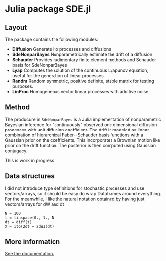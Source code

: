 Julia package SDE.jl 
====================

Layout
------
The package contains the following modules:

- **Diffusion**            Generate Ito processes and diffusions
- **SdeNonparBayes**       Nonparametrically estimate the drift of a diffusion
- **Schauder**             Provides rudimentary finite element methods and Schauder basis for SdeNonparBayes
- **Lyap**                 Computes the solution of the continuous Lyapunov equation, useful for the generation of linear processes
- **Randm**                Random symmetric, positive definite, stable matrix for testing purposes.
- **LinProc**              Homogeneous vector linear processes with additive noise


Method
------

The producure in `SdeNonparBayes` is a Julia implementation of nonparametric Bayesian inference for
"continuously" observed one dimensional diffusion processes with unit diffusion coefficient. The drift 
is modeled as linear combination of hierarchical Faber--Schauder basis functions with a Gaussian prior 
on the coefficients. This incorporates a Brownian motion like prior on the drift function. The posterior is
then computed using Gaussian conjugacy.

This is work in progress.


Data structures
---------------

I did not introduce type definitions for stochastic processes and use vectors/arrays, so it should be easy do wrap Dataframes around everything. For the meanwhile, I like the natural notation obtained by having just vectors/arrays for dW and dt

	N = 100
	t = linspace(0., 1., N)
	dt = diff(t)
	X = ito(2dt + 2dW1(dt))

More information
----------------

[See the documentation.](doc/_build/html/)

